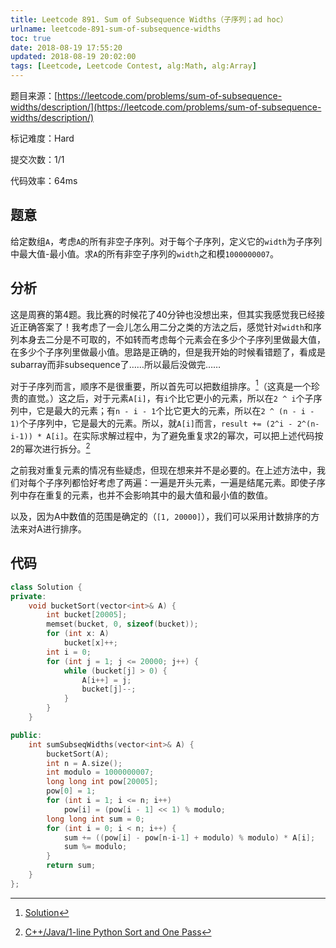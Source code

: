 ```yaml
---
title: Leetcode 891. Sum of Subsequence Widths（子序列；ad hoc）
urlname: leetcode-891-sum-of-subsequence-widths
toc: true
date: 2018-08-19 17:55:20
updated: 2018-08-19 20:02:00
tags: [Leetcode, Leetcode Contest, alg:Math, alg:Array]
---
```


题目来源：[https://leetcode.com/problems/sum-of-subsequence-widths/description/](https://leetcode.com/problems/sum-of-subsequence-widths/description/)

标记难度：Hard

提交次数：1/1

代码效率：64ms

## 题意

给定数组`A`，考虑`A`的所有非空子序列。对于每个子序列，定义它的`width`为子序列中最大值-最小值。求`A`的所有非空子序列的`width`之和模`1000000007`。

## 分析

这是周赛的第4题。我比赛的时候花了40分钟也没想出来，但其实我感觉我已经接近正确答案了！我考虑了一会儿怎么用二分之类的方法之后，感觉针对`width`和序列本身去二分是不可取的，不如转而考虑每个元素会在多少个子序列里做最大值，在多少个子序列里做最小值。思路是正确的，但是我开始的时候看错题了，看成是subarray而非subsequence了……所以最后没做完……

对于子序列而言，顺序不是很重要，所以首先可以把数组排序。[^intuition]（这真是一个珍贵的直觉。）这之后，对于元素`A[i]`，有`i`个比它更小的元素，所以在`2 ^ i`个子序列中，它是最大的元素；有`n - i - 1`个比它更大的元素，所以在`2 ^ (n - i - 1)`个子序列中，它是最大的元素。所以，就`A[i]`而言，`result += (2^i - 2^(n-i-1)) * A[i]`。在实际求解过程中，为了避免重复求2的幂次，可以把上述代码按2的幂次进行拆分。[^solution]

[^intuition]: [Solution](https://leetcode.com/problems/sum-of-subsequence-widths/solution/)

[^solution]: [C++/Java/1-line Python Sort and One Pass](https://leetcode.com/problems/sum-of-subsequence-widths/discuss/161267/C++Java1-line-Python-Sort-and-One-Pass?page=2)

之前我对重复元素的情况有些疑虑，但现在想来并不是必要的。在上述方法中，我们对每个子序列都恰好考虑了两遍：一遍是开头元素，一遍是结尾元素。即使子序列中存在重复的元素，也并不会影响其中的最大值和最小值的数值。

以及，因为A中数值的范围是确定的（`[1, 20000]`），我们可以采用计数排序的方法来对A进行排序。

## 代码

```cpp
class Solution {
private:
    void bucketSort(vector<int>& A) {
        int bucket[20005];
        memset(bucket, 0, sizeof(bucket));
        for (int x: A)
            bucket[x]++;
        int i = 0;
        for (int j = 1; j <= 20000; j++) {
            while (bucket[j] > 0) {
                A[i++] = j;
                bucket[j]--;
            }
        }
    }

public:
    int sumSubseqWidths(vector<int>& A) {
        bucketSort(A);
        int n = A.size();
        int modulo = 1000000007;
        long long int pow[20005];
        pow[0] = 1;
        for (int i = 1; i <= n; i++)
            pow[i] = (pow[i - 1] << 1) % modulo;
        long long int sum = 0;
        for (int i = 0; i < n; i++) {
            sum += ((pow[i] - pow[n-i-1] + modulo) % modulo) * A[i];
            sum %= modulo;
        }
        return sum;
    }
};
```
